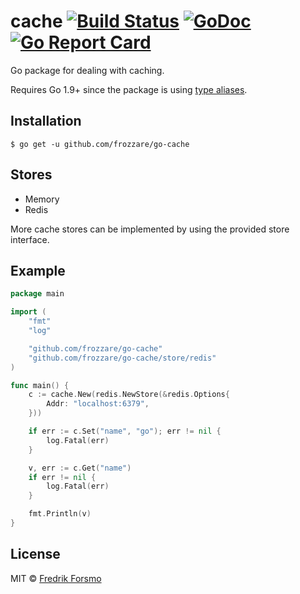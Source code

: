 # cache [![Build Status](https://travis-ci.org/frozzare/go-cache.svg?branch=master)](https://travis-ci.org/frozzare/go-cache) [![GoDoc](https://godoc.org/github.com/frozzare/go-cache?status.svg)](https://godoc.org/github.com/frozzare/go-cache) [![Go Report Card](https://goreportcard.com/badge/github.com/frozzare/go-cache)](https://goreportcard.com/report/github.com/frozzare/go-cache)

Go package for dealing with caching.

Requires Go 1.9+ since the package is using [type aliases](https://golang.org/doc/go1.9#language).

## Installation

```
$ go get -u github.com/frozzare/go-cache
```

## Stores

* Memory
* Redis

More cache stores can be implemented by using the provided store interface.

## Example

```go
package main

import (
	"fmt"
	"log"

	"github.com/frozzare/go-cache"
	"github.com/frozzare/go-cache/store/redis"
)

func main() {
	c := cache.New(redis.NewStore(&redis.Options{
		Addr: "localhost:6379",
	}))

	if err := c.Set("name", "go"); err != nil {
		log.Fatal(err)
	}

	v, err := c.Get("name")
	if err != nil {
		log.Fatal(err)
	}

	fmt.Println(v)
}
```

## License

MIT © [Fredrik Forsmo](https://github.com/frozzare)